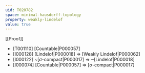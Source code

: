 ```yaml
---
uid: T020782
space: minimal-hausdorff-topology
property: weakly-lindelof
value: true
---
```

[[Proof]]

* [T001110] [Countable|P000057]
* [I000128] [Lindelof|P000018] => [Weakly Lindelof|P000062]
* [I000122] ~[$\sigma$-compact|P000017] => ~[Lindelof|P000018]
* [I000074] [Countable|P000057] => [$\sigma$-compact|P000017]

